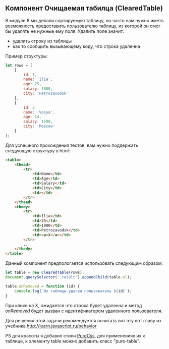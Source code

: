 ## Компонент Очищаемая табилца (ClearedTable) ##

В модуле 8 мы делали сортируемую таблицу, но часто нам нужно
иметь возможность предоставить пользователю таблицу, из которой он смог
бы удалять не нужные ему поля. Удалить поле значит:
 - удалить строку из таблицы
 - как то сообщить вызывающему коду, что строка удаленна

Пример структуры:
```javascript
let rows = [
    {
        id: 1,
        name: 'Ilia',
        age: 25,
        salary: 1000,
        city: 'Petrozavodsk'
    },
    {
        id: 2
        name: 'Vasya',
        age: 14,
        salary: 1500,
        city: 'Moscow'
    }
];
```

Для успешного прохождения тестов, вам нужно поддержать следующую структуру в html:
```html
<table>
    <thead>
        <tr>
            <td>Name</td>
            <td>Age</td>
            <td>Salary</td>
            <td>City</td>
            <td></td>
        </tr>
    </thead>
    <tbody>
        <tr>
            <td>Ilia</td>
            <td>25</td>
            <td>1000</td>
            <td>Petrozavodsk</td>
            <td><a>X</a></td>
        </tr>
        ...
    </tbody>
</table>
```

Данный компонент предпологается использовать следующим образом:
```javascript
let table = new ClearedTable(rows);
document.querySelector('.result').appendChild(table.el);

table.onRemoved = function (id) {
    console.log(`Из таблицы удален пользователь ${id}`);
}
```
При клике на <a>X</a>, ожидается что строка будет удаленна и метод *onRemoved*
будет вызван с идентификатором удаленного пользователя.

Для решения этой задачи рекомендуется почитать вот эту вот главу из учебника
http://learn.javascript.ru/behavior

PS для красоты я добавил стили [PureCss](https://purecss.io/), для применениях их
к таблице, к элементу table можно добавить класс "pure-table".